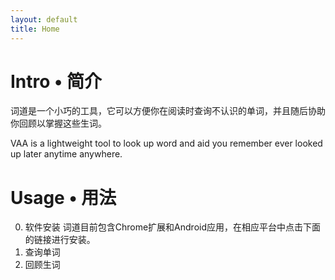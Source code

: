 ```yaml
---
layout: default
title: Home
---
```



# Intro • 简介
词道是一个小巧的工具，它可以方便你在阅读时查询不认识的单词，并且随后协助你回顾以掌握这些生词。

VAA is a lightweight tool to look up word and aid you remember ever looked up later anytime anywhere.
# Usage • 用法
0. 软件安装
词道目前包含Chrome扩展和Android应用，在相应平台中点击下面的链接进行安装。
1. 查询单词
2. 回顾生词